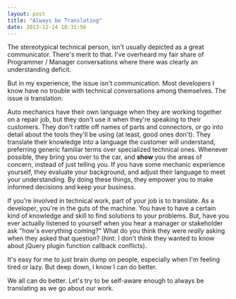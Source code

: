 ```yaml
---
layout: post
title: "Always be Translating"
date: 2013-12-14 18:31:56
---
```


<p class="p1">
  The stereotypical technical person, isn't usually depicted as a great communicator. There's merit to that. I've overheard my fair share of Programmer / Manager conversations where there was clearly an understanding deficit.
</p>

<p class="p1">
  But in my experience, the issue isn't communication. Most developers I know have no trouble with technical conversations among themselves. The issue is translation.
</p>

<p class="p1">
  Auto mechanics have their own language when they are working together on a repair job, but they don't use it when they're speaking to their customers. They don't rattle off names of parts and connectors, or go into detail about the tools they'll be using (at least, good ones don't). They translate their knowledge into a language the customer will understand, preferring generic familiar terms over specialized technical ones. Whenever possible, they bring you over to the car, and <b>show</b> you the areas of concern, instead of just telling you. If you have some mechanic experience yourself, they evaluate your background, and adjust their language to meet your understanding. By doing these things, they empower you to make informed decisions and keep your business.
</p>

<p class="p1">
  If you're involved in technical work, part of your job is to translate. As a developer, you're in the guts of the machine. You have to have a certain kind of knowledge and skill to find solutions to your problems. But, have you ever actually listened to yourself when you hear a manager or stakeholder ask "how's everything coming?" What do you think they were <i>really</i> asking when they asked that question? (hint: I don't think they wanted to know about jQuery plugin function callback conflicts).
</p>

<p class="p1">
  It's easy for me to just brain dump on people, especially when I'm feeling tired or lazy. But deep down, I know I can do better.
</p>

<p class="p1">
  We all can do better. Let's try to be self-aware enough to always be translating as we go about our work.
</p>